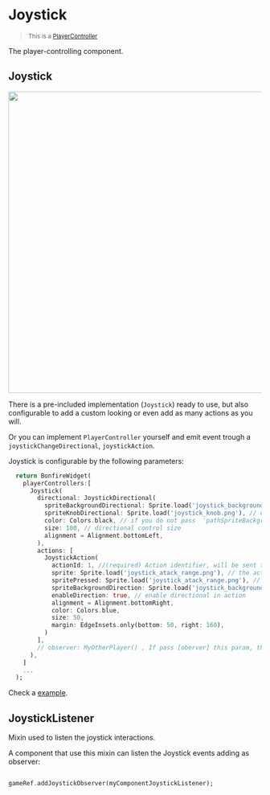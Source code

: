 # Joystick

> <small>This is a [PlayerController](https://github.com/RafaelBarbosatec/bonfire/blob/master/lib/input/player_controller.dart)</small>

The player-controlling component.

## Joystick

<img src="../../_media/screeShot_joystick.jpg" width="600"/>

There is a pre-included implementation (`Joystick`) ready to use, but also configurable to add a custom looking or even add as many actions as you will.

Or you can implement `PlayerController` yourself and emit event trough a `joystickChangeDirectional`, `joystickAction`.

Joystick is configurable by the following parameters:
```dart
  return BonfireWidget(
    playerControllers:[
      Joystick(
        directional: JoystickDirectional(
          spriteBackgroundDirectional: Sprite.load('joystick_background.png'), //directinal control background
          spriteKnobDirectional: Sprite.load('joystick_knob.png'), // directional indicator circle background
          color: Colors.black, // if you do not pass  'pathSpriteBackgroundDirectional' or  'pathSpriteKnobDirectional' you can define a color for the directional.
          size: 100, // directional control size
          alignment = Alignment.bottomLeft,
        ),
        actions: [
          JoystickAction(
            actionId: 1, //(required) Action identifier, will be sent to 'void joystickAction(JoystickActionEvent event) {}' when pressed
            sprite: Sprite.load('joystick_atack_range.png'), // the action image
            spritePressed: Sprite.load('joystick_atack_range.png'), // Optional image to be shown when the action is fired
            spriteBackgroundDirection: Sprite.load('joystick_background.png'), //directinal control background
            enableDirection: true, // enable directional in action
            alignment = Alignment.bottomRight,
            color: Colors.blue,
            size: 50,
            margin: EdgeInsets.only(bottom: 50, right: 160),
          )
        ],
        // observer: MyOtherPlayer() , If pass [oberver] this param, the joystick will controll this observer and not the Component passed in `player` param.
      ),
    ]
    ...
  );
```

Check a [example](https://github.com/RafaelBarbosatec/bonfire/tree/master/example/lib/pages/player_controllers).

## JoystickListener

Mixin used to listen the joystick interactions.

A component that use this mixin can listen the Joystick events adding as observer:

```dart

gameRef.addJoystickObserver(myComponentJoystickListener);

```
